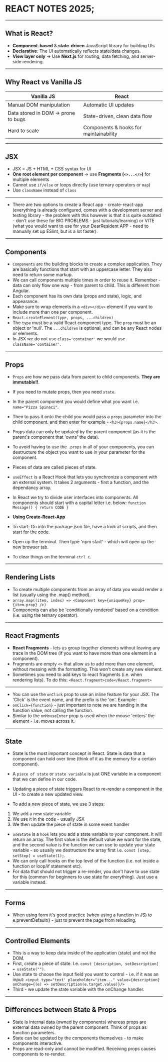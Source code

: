 # REACT NOTES 2025;

---

## What is React?
- **Component-based** & **state-driven** JavaScript library for building UIs.
- **Declarative**: The UI automatically reflects state/data changes.
- **View layer only** → Use **Next.js** for routing, data fetching, and server-side rendering.

---

## Why React vs Vanilla JS

| Vanilla JS | React |
|------------|-------|
| Manual DOM manipulation | Automatic UI updates |
| Data stored in DOM → prone to bugs | State-driven, clean data flow |
| Hard to scale | Components & hooks for maintainability |

---

## JSX
- JSX = JS + HTML + CSS syntax for UI
- **One root element per component** → use **Fragments (`<>...</>`)** for multiple elements
- Cannot use `if/else` or loops directly (use ternary operators or `map`)
- Use `className` instead of `class`

---
 
- There are two options to create a React app - create-react-app (everything is already configured, comes with a development server and testing library - the problem with this however is that it is quite outdated - don't use these for BIG PROBLEMS - just tutorials/learning) or VITE (what you would want to use for your DearResident APP - need to manually set up ESlint, but is a lot faster).

---

## Components
- `Components` are the building blocks to create a complex application. They are basically functions that start with an uppercase letter. They also need to return some markup. 
- We can call components multiple times in order to reuse it. Remember - data can only flow one way - from parent to child. This is different from Angular. 
- Each component has its own data (props and state), logic, and appearance.
- Make sure to wrap elements in a `<div></div>` element if you want to include more than one per component.
- `React.createElement(type, props, ...children)`
- The `type` must be a valid React component type. The `prop` must be an object or 'null'. The `...children` is optional, and can be any React nodes or elements.
- In JSX we do not use `class='container'` we would use `className='container'`.

---

## Props
- `Props` are how we pass data from parent to child components. <strong>They are immutable!!</strong>.
- If you need to mutate props, then you need `state`. 
- In the parent component you would define what you want i.e. `name="Pizza Spinaci"`.
- Then to pass it onto the child you would pass a `props` parameter into the child component. and then enter for example - `<h3>{props.name}</h3>`.
- Props data can only be updated by the parent component (as it is the parent's component that 'owns' the data).
- To avoid having to use the `.props` in all of your components, you can destructure the object you want to use in your parameter for the component. 

- Pieces of data are called pieces of state. 
- `useEffect` is a React Hook that lets you synchronize a component with an external system. It takes 2 arguments - first a function, and the dependancy array.
- In React we try to divide user interfaces into components. All components should start with a capital letter i.e. below: 
`function Message() { return CODE }`

- <strong>Using Create-React-App</strong>
- To start: Go into the package.json file, have a look at scripts, and then start for the code.
- Open up the terminal. Then type 'npm start' - which will open up the new browser tab.
- To clear things on the terminal `ctrl c`.

---

## Rendering Lists
- To create multiple components from an array of data you would render a list (usually using the .map() method).
- `array.map((item, index) => <Component key={uniqueKey} prop={item.prop} />)`
- Components can also be 'conditionally rendered' based on a condition (i.e. using the ternary operator). 

---

## React Fragments
- <strong>React Fragments</strong> - lets us group together elements without leaving any trace in the DOM tree (if you want to have more than one element in a component).
- Fragments are empty `<>` that allow us to add more than one element, without messing with the formatting. This won't create any new element.
- Sometimes you need to add keys to react fragments (i.e. when rendering lists). To do this: `<React.fragment>code</React.fragment>`

---

- You can use the `onClick` prop to use an inline feature for your JSX. The 'Click' is the event name, and the prefix is the 'on'. Example:
- `onClick={function}`  - just important to note we are handing in the function value, not calling the function. 
- Similar to the `onMouseEnter` prop is used when the mouse 'enters' the element - i.e. moves across it. 

---

## State
- State is the most important concept in React. State is data that a component can hold over time (think of it as the memory for a certain component).
- A `piece of state` or `state variable` is just ONE variable in a component that we can define in our code.
- Updating a piece of state triggers React to re-render a component in the UI - to create a new updated view.

- To add a new piece of state, we use 3 steps:
<ol>
 <li>We add a new state variable</li>
 <li>We use it in the code - usually JSX</li>
 <li>We then update the piece of state in some event handler</li>
</ol>

- `useState` is a `hook` lets you add a state variable to your component. It will return an array. The first value is the default value we want for the state, and the second value is the function we can use to update your state variable - so usually we destructure the array first i.e. `const [step, setStep] = useState(1);`.
- We can only call hooks on the top level of the function (i.e. not inside a function or loop/if statement etc).
- For data that should not trigger a re-render, you don't have to use state for this (common for beginners to use state for everything). Just use a variable instead. 

---

## Forms

- When using form it's good practice (when using a function in JS) to e.preventDefault() - just to prevent the page from reloading.

---

## Controlled Elements

- This is a way to keep data inside of the application (state) and not the DOM.
- First, create a piece of state. I.e. `const [description, setDescription] = useState("")`.
- Use state to choose the input field you want to control - i.e. if it was an input: `<input type="text' placeholder="item..." value={description} onChange={(e) => setDescription(e.target.value)}/>`
- Third - we update the state variable with the onChange handler.

---

## Differences between State & Props 

- State is internal data (owned by components) whereas props are external data owned by the parent component. Think of props as function parameters.
- State can be updated by the components themselves - to make components interactive.
- Props are read-only and cannot be modified. Receiving props causes components to re-render. 
  
